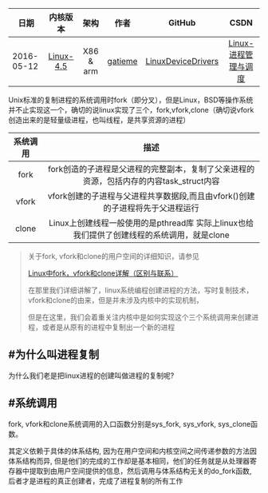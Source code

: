 | 日期 | 内核版本 | 架构| 作者 | GitHub| CSDN |
| ------------- |:-------------:|:-------------:|:-------------:|:-------------:|:-------------:|
| 2016-05-12 | [Linux-4.5](http://lxr.free-electrons.com/source/?v=4.5) | X86 & arm | [gatieme](http://blog.csdn.net/gatieme) | [LinuxDeviceDrivers](https://github.com/gatieme/LDD-LinuxDeviceDrivers) | [Linux-进程管理与调度](http://blog.csdn.net/gatieme/article/category/6225543) |




Unix标准的复制进程的系统调用时fork（即分叉），但是Linux，BSD等操作系统并不止实现这一个，确切的说linux实现了三个，fork,vfork,clone（确切说vfork创造出来的是轻量级进程，也叫线程，是共享资源的进程）



| 系统调用 | 描述 |
|:-------------:|:-------------:|
| fork | fork创造的子进程是父进程的完整副本，复制了父亲进程的资源，包括内存的内容task_struct内容 |
| vfork | vfork创建的子进程与父进程共享数据段,而且由vfork()创建的子进程将先于父进程运行 |
| clone | Linux上创建线程一般使用的是pthread库  实际上linux也给我们提供了创建线程的系统调用，就是clone |


>关于fork, vfork和clone的用户空间的详细知识，请参见
>
>[Linux中fork，vfork和clone详解（区别与联系）](http://blog.csdn.net/gatieme/article/details/51417488)
>
>在那里我们详细讲解了，linux系统编程创建进程的方法，写时复制技术，vfork和clone的由来，但是并未涉及内核中的实现机制，
>
>但是在这里，我们会着重关注内核中是如何实现这个三个系统调用来创建进程，或者是从原有的进程中复制出一个新的进程

#为什么叫进程复制
-------

为什么我们老是把linux进程的创建叫做进程的复制呢?



#系统调用
-------

fork, vfork和clone系统调用的入口函数分别是sys_fork, sys_vfork, sys_clone函数。

其定义依赖于具体的体系结构, 因为在用户空间和内核空间之间传递参数的方法因体系结构而异, 但是他们的完成的工作却是基本相同，他们的任务就是从处理器寄存器中提取到由用户空间提供的信息，然后调用与体系结构无关的do_fork函数, 后者才是进程的真正创建者，完成了进程复制的所有工作


